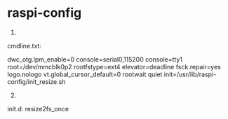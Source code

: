# raspi-config

1)
cmdline.txt:

dwc_otg.lpm_enable=0 console=serial0,115200 console=tty1 root=/dev/mmcblk0p2 rootfstype=ext4 elevator=deadline fsck.repair=yes logo.nologo vt.global_cursor_default=0 rootwait quiet init=/usr/lib/raspi-config/init_resize.sh

2)
init.d:
resize2fs_once
